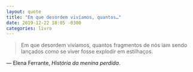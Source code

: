 ```yaml
---
layout: quote
title: "Em que desordem vivíamos, quantos…"
date: 2019-12-22 18:05 -0300
categories: livro
---
```

>Em que desordem vivíamos, quantos fragmentos de nós iam sendo lançados como se viver fosse explodir em estilhaços.

— Elena Ferrante, _História da menina perdida_.
